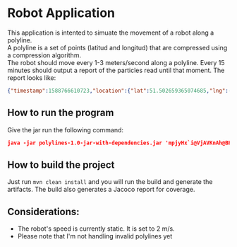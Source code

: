 # Robot Application

This application is intented to simuate the movement of a robot along a polyline.  
A polyline is a set of points (latitud and longitud) that are compressed using a compression algorithm.  
The robot should move every 1-3 meters/second along a polyline. Every 15 minutes should output a report of the particles read until that moment.
The report looks like:

```json
{"timestamp":1588766610723,"location":{"lat":51.502659365074685,"lng":-0.14119854637849288},"level":"Moderate","source":"ROBOT"}
```

## How to run the program

Give the jar run the following command:

```json
java -jar polylines-1.0-jar-with-dependencies.jar 'mpjyHx`i@VjAVKnAh@BHHX@LZR@Bj@Ml@WWc@]w@bAyAfBmCb@o@pLeQfCsDVa@@ODQR}AJ{A?{BGuAD_@FKb@MTUX]Le@^kBVcAVo@Ta@|EaFh@m@FWaA{DCo@q@mCm@cC{A_GWeA}@sGSeAcA_EOSMa@}A_GsAwFkAiEoAaFaBoEGo@]_AIWW{AQyAUyBQqAI_BFkEd@aHZcDlAyJLaBPqDDeD?mBEiA}@F]yKWqGSkICmCIeZIuZi@_Sw@{WgAoXS{DOcAWq@KQGIFQDGn@Y`@MJEFIHyAVQVOJGHgFRJBBCCSKBcAKoACyA?m@^yVJmLJ{FGGWq@e@eBIe@Ei@?q@Bk@Hs@Le@Rk@gCuIkJcZsDwLd@g@Oe@o@mB{BgHQYq@qBQYOMSMGBUBGCYc@E_@H]DWJST?JFFHBDNBJ?LED?LBv@WfAc@@EDGNK|@e@hAa@`Bk@b@OEk@Go@IeACoA@a@PyB`@yDDc@e@K{Bi@oA_@w@]m@_@]QkBoAwC{BmAeAo@s@uAoB_AaBmAwCa@mAo@iCgAwFg@iDq@}G[uEU_GBuP@cICmA?eI?qCB{FBkCI}BOyCMiAGcAC{AN{YFqD^}FR}CNu@JcAHu@b@_E`@}DVsB^mBTsAQKkCmAg@[YQOIOvAi@[m@e@s@g@GKCKAEJIn@g@GYGIc@ScBoAf@{A`@uAlBfAG`@'
```

## How to build the project

Just run  ` mvn clean install ` and you will run the build and generate the artifacts. 
The build also generates a Jacoco report for coverage.

## Considerations:

- The robot's speed is currently static. It is set to 2 m/s.
- Please note that I'm not handling invalid polylines yet
